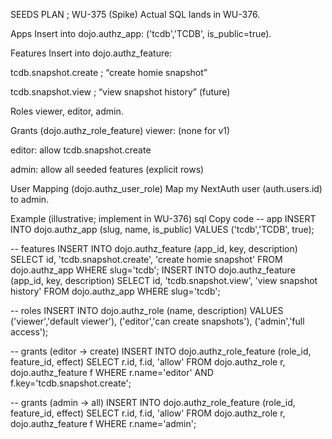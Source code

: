 SEEDS PLAN ; WU-375 (Spike)
Actual SQL lands in WU-376.

Apps
Insert into dojo.authz_app: ('tcdb','TCDB', is_public=true).

Features
Insert into dojo.authz_feature:

tcdb.snapshot.create ; “create homie snapshot”

tcdb.snapshot.view ; “view snapshot history” (future)

Roles
viewer, editor, admin.

Grants (dojo.authz_role_feature)
viewer: (none for v1)

editor: allow tcdb.snapshot.create

admin: allow all seeded features (explicit rows)

User Mapping (dojo.authz_user_role)
Map my NextAuth user (auth.users.id) to admin.

Example (illustrative; implement in WU-376)
sql
Copy code
-- app
INSERT INTO dojo.authz_app (slug, name, is_public) VALUES ('tcdb','TCDB', true);

-- features
INSERT INTO dojo.authz_feature (app_id, key, description)
SELECT id, 'tcdb.snapshot.create', 'create homie snapshot' FROM dojo.authz_app WHERE slug='tcdb';
INSERT INTO dojo.authz_feature (app_id, key, description)
SELECT id, 'tcdb.snapshot.view', 'view snapshot history' FROM dojo.authz_app WHERE slug='tcdb';

-- roles
INSERT INTO dojo.authz_role (name, description) VALUES
('viewer','default viewer'),
('editor','can create snapshots'),
('admin','full access');

-- grants (editor → create)
INSERT INTO dojo.authz_role_feature (role_id, feature_id, effect)
SELECT r.id, f.id, 'allow'
FROM dojo.authz_role r, dojo.authz_feature f
WHERE r.name='editor' AND f.key='tcdb.snapshot.create';

-- grants (admin → all)
INSERT INTO dojo.authz_role_feature (role_id, feature_id, effect)
SELECT r.id, f.id, 'allow'
FROM dojo.authz_role r, dojo.authz_feature f
WHERE r.name='admin';
